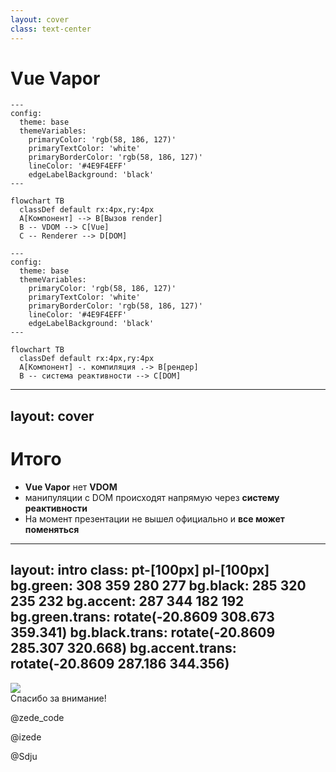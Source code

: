 ```yaml
---
layout: cover
class: text-center
---
```


# Vue Vapor

<div class="grid grid-cols-[1fr_200px_200px_1fr] gap-2" >

<div />

<v-clicks depth="2">

```mermaid
---
config:
  theme: base
  themeVariables:
    primaryColor: 'rgb(58, 186, 127)'
    primaryTextColor: 'white'
    primaryBorderColor: 'rgb(58, 186, 127)'
    lineColor: '#4E9F4EFF'
    edgeLabelBackground: 'black'
---

flowchart TB
  classDef default rx:4px,ry:4px
  A[Компонент] --> B[Вызов render]
  B -- VDOM --> C[Vue]
  C -- Renderer --> D[DOM]
```

```mermaid
---
config:
  theme: base
  themeVariables:
    primaryColor: 'rgb(58, 186, 127)'
    primaryTextColor: 'white'
    primaryBorderColor: 'rgb(58, 186, 127)'
    lineColor: '#4E9F4EFF'
    edgeLabelBackground: 'black'
---

flowchart TB
  classDef default rx:4px,ry:4px
  A[Компонент] -. компиляция .-> B[рендер]
  B -- система реактивности --> C[DOM]
```

</v-clicks>

</div>

---
layout: cover
---

# Итого

<v-clicks>

- **Vue Vapor** нет **VDOM**
- манипуляции c DOM происходят напрямую через **систему реактивности**
- На момент презентации не вышел официально и **все может поменяться**

</v-clicks>

---
layout: intro
class: pt-[100px] pl-[100px]
bg.green: 308 359 280 277
bg.black: 285 320 235 232
bg.accent: 287 344 182 192
bg.green.trans: rotate(-20.8609 308.673 359.341)
bg.black.trans: rotate(-20.8609 285.307 320.668)
bg.accent.trans: rotate(-20.8609 287.186 344.356)
---
<div class="mb-[50px] flex flex-row">
  <div class="w-[80px] h-[80px] bg-amber rd-full of-hidden">
    <img class="w-full h-full object-cover" src="/img/photo.png" />
  </div>
  <div class="w-[80px] h-[80px] rd-full ml-[15px]">
    <zede-icon class="w-full h-full" />
  </div>
</div>
<div class="text-4xl mb-[50px]">Спасибо за внимание!</div>
<p><file-icons-telegram /> @zede_code</p>
<p><ion-logo-twitch /> @izede</p>
<p><ion-logo-github /> @Sdju</p>

<QrCodeIntro class="w-[200px] h-[200px] absolute top-[200px] right-[80px]" />
<QrCodeIntro class="w-[200px] h-[200px] absolute top-[200px] right-[80px]" />

<style> p { @apply text-[1.25rem]; } </style>